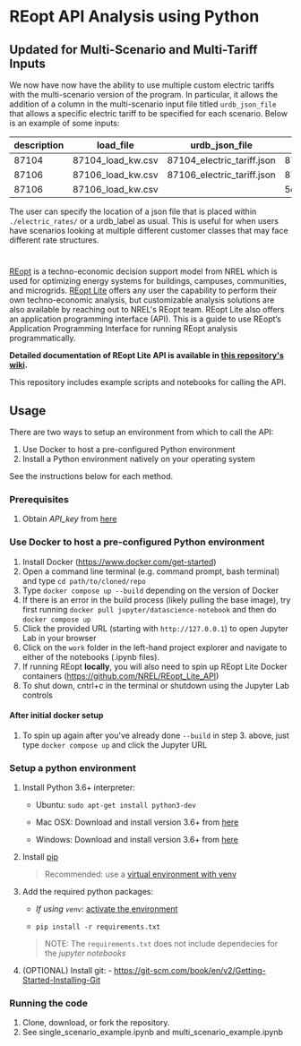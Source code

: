 # REopt API Analysis using Python

## Updated for Multi-Scenario and Multi-Tariff Inputs
We now have now have the ability to use multiple custom electric tariffs with the multi-scenario version of the program. In particular, it allows the addition of a column in the multi-scenario input file titled `urdb_json_file` that allows a specific electric tariff to be specified for each scenario. Below is an example of some inputs:

| description  | load_file | urdb_json_file | urdb_label |
| ------------- | ------------- | ------------- | ------------- |
| 87104  | 87104_load_kw.csv  | 87104_electric_tariff.json  | 87104_electric_tariff.json  |
| 87106  | 87106_load_kw.csv  | 87106_electric_tariff.json  | 87106_electric_tariff.json  |
| 87106  | 87106_load_kw.csv  |   | 5cc090b85457a3a43667107e  |
 
The user can specify the location of a json file that is placed within `./electric_rates/` or a urdb_label as usual. This is useful for when users have scenarios looking at multiple different customer classes that may face different rate structures.

#
[REopt](https://reopt.nrel.gov/) is a techno-economic decision support model
from NREL which is used for optimizing energy systems for buildings, campuses,
communities, and microgrids. [REopt Lite](https://reopt.nrel.gov/tool) offers any
user the capability to perform their own techno-economic analysis, but 
customizable analysis solutions are also available by reaching out to NREL's 
REopt team. REopt Lite also offers an application programming interface (API). This is a guide to
use REopt’s Application Programming Interface for running REopt analysis
programmatically.

**Detailed documentation of REopt Lite API is available in [this repository's wiki](https://github.com/NREL/REopt-API-Analysis/wiki).**

This repository includes example scripts and notebooks for calling the API.

## Usage
There are two ways to setup an environment from which to call the API:

1. Use Docker to host a pre-configured Python environment
2. Install a Python environment natively on your operating system

See the instructions below for each method.

### Prerequisites

1. Obtain *API\_key* from [here](https://developer.nrel.gov/signup/)

### Use Docker to host a pre-configured Python environment
1. Install Docker (https://www.docker.com/get-started)
2. Open a command line terminal (e.g. command prompt, bash terminal) and type `cd path/to/cloned/repo`
3. Type `docker compose up --build` depending on the version of Docker
4. If there is an error in the build process (likely pulling the base image), try first running `docker pull jupyter/datascience-notebook` and then do `docker compose up`
5. Click the provided URL (starting with `http://127.0.0.1`) to open Jupyter Lab in your browser
6. Click on the `work` folder in the left-hand project explorer and navigate to either of the notebooks (.ipynb files).
7. If running REopt **locally**, you will also need to spin up REopt Lite Docker containers (https://github.com/NREL/REopt_Lite_API)
8. To shut down, cntrl+c in the terminal or shutdown using the Jupyter Lab controls

#### After initial docker setup
1. To spin up again after you've already done `--build` in step 3. above, just type `docker compose up` and click the Jupyter URL

### Setup a python environment
1. Install Python 3.6+ interpreter:

    - Ubuntu: `sudo apt-get install python3-dev`

    - Mac OSX: Download and install version 3.6+ from
      [here](https://www.python.org/downloads/mac-osx/)

    - Windows: Download and install version 3.6+ from
      [here](https://www.python.org/downloads/windows/)

2. Install [pip](https://pip.pypa.io/en/stable/installing/)

    > Recommended: use a [virtual
    > environment with venv](https://docs.python.org/3/library/venv.html)

3. Add the required python packages:

    - *If using `venv`*: [activate
      the environment](https://docs.python.org/3/library/venv.html)

    - `pip install -r requirements.txt`

    > NOTE: The `requirements.txt` does not include dependecies for the *jupyter
    > notebooks*

4. (OPTIONAL) Install git: - https://git-scm.com/book/en/v2/Getting-Started-Installing-Git


### Running the code
1.  Clone, download, or fork the repository. 
2.  See single_scenario_example.ipynb and multi_scenario_example.ipynb
